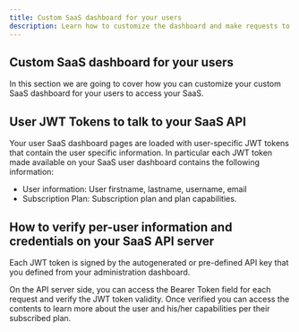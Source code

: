```yaml
---
title: Custom SaaS dashboard for your users
description: Learn how to customize the dashboard and make requests to your API Server
---
```


## Custom SaaS dashboard for your users

In this section we are going to cover how you can customize your custom SaaS dashboard for your
users to access your SaaS.

## User JWT Tokens to talk to your SaaS API
Your user SaaS dashboard pages are loaded with user-specific JWT tokens that contain the
user specific information. In particular each JWT token made available on your SaaS user
dashboard contains the following information:

* User information: User firstname, lastname, username, email
* Subscription Plan: Subscription plan and plan capabilities.

## How to verify per-user information and credentials on your SaaS API server
Each JWT token is signed by the autogenerated or pre-defined API key that you defined from
your administration dashboard.

On the API server side, you can access the Bearer Token field for each request and verify
the JWT token validity. Once verified you can access the contents to learn more about the 
user and his/her capabilities per their subscribed plan.


